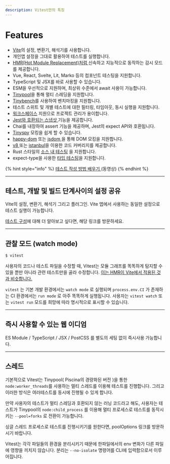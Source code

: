 ```yaml
---
description: Vitest만의 특징
---
```


# Features

* [Vite](https://vitejs.dev/)의 설정, 변환기, 해석기를 사용합니다.
* 개인앱 설정을 그대로 활용하여 테스트를 실행합니다.
* [HMR(Hot Module Replacement)처럼 ](https://twitter.com/antfu7/status/1468233216939245579)신속하고 지능적으로 동작하는 감시 모드를 제공합니다.
* Vue, React, Svelte, Lit, Marko 등의 컴포넌트 테스팅을 지원합니다.
* TypeScript 및 JSX를 바로 사용할 수 있습니다.
* ESM을 우선적으로 지원하며, 최상위 수준에서 await 사용이 가능합니다.
* [Tinypool](https://github.com/tinylibs/tinypool)을 통해 멀티 스레딩을 지원합니다.
* [Tinybench](https://github.com/tinylibs/tinybench)를 사용하여 벤치마킹을 지원합니다.
* 테스트 스위트 및 개별 테스트에 대한 필터링, 타임아웃, 동시 실행을 지원합니다.
* [워크스페이스](https://vitest.dev/guide/workspace) 지원으로 프로젝트 관리가 용이합니다.
* [Jest와 호환되는 스냅샷 ](https://vitest.dev/guide/snapshot)기능을 제공합니다.
* Chai를 내장하여 assert 기능을 제공하며, Jest의 expect API와 호환됩니다.
* [Tinyspy](https://github.com/tinylibs/tinyspy) 모킹을 쉽게 할 수 있습니다.
* [happy-dom](https://github.com/capricorn86/happy-dom) 또는 [jsdom ](https://github.com/jsdom/jsdom)을 통해 DOM 모킹을 지원합니다.
* [v8 ](https://v8.dev/blog/javascript-code-coverage)또는 [istanbul](https://istanbul.js.org/)을 이용한 코드 커버리지를 제공합니다.
* Rust 스타일의 [소스 내 테스팅](https://vitest.dev/guide/in-source) 을 지원합니다.
* expect-type을 사용한 [타입 테스팅](https://github.com/mmkal/expect-type)을 지원합니다.

{% hint style="info" %}
[테스트 작성 방법 배우기 ](https://vueschool.io/lessons/your-first-test?friend=vueuse)(동영상)
{% endhint %}

***

## 테스트, 개발 및 빌드 단계사이의 설정 공유

Vite의 설정, 변환기, 해석기 그리고 플러그인. Vite 앱에서 사용하는 동일한 설정으로 테스트 실행이 가능합니다.&#x20;

[테스트 구성](features.md)에 대해 더 알아보고 싶다면, 해당 링크를 방문하세요.



***

## 관찰 모드 (watch mode)

```bash
$ vitest
```

사용자의  코드나 테스트 파일을 수정할 때,  Vitest는 모듈 그래프를 똑똑하게 탐지할 수 있을  뿐만 아니라 관련 테스트만을 골라 수정합니다. [이는 HMR이 Vite에서 적용된 것과 비슷합니다.](https://twitter.com/antfu7/status/1468233216939245579)

`vitest` 는 기본 개발 환경에서는 `watch mode`  로 실행되며 `process.env.CI`  가 존재하는 CI 환경에서는 `run mode`  로 아주   똑똑하게 실행됩니다. 사용자는 `vitest watch` 또는 `vitest run` 모드를 희망에 따라 명시적으로 표시할 수 있습니다.



***

## 즉시 사용할 수 있는 웹 이디엄

ES Module / TypeScript / JSX / PostCSS 를 별도의 세팅 없이 즉시사용 가능합니다.



***

## 스레드

기본적으로 Vitest는 Tinypool( Piscina의 경량화된 버전 )을 통한 `node:worker_threads`를 사용하는 멀티 스레드를 이용해 테스트를 진행합니다. 그리고 이러한 방식은 여러테스트를  동시에  진행될 수 있게 합니다.&#x20;

만약 사용자의 테스트가 멀티 스레딩과 호환되지 않는 러닝 코드라고 해도, 사용자는  테스트가  Tinypool의 `node:child_process`  를 이용해 멀티 프로세스로 테스트를 동작시키는 `--pool=forks` 로   전환이 가능합니다.

싱글 스레드 프로세스로 테스트를 진행시키기를 원한다면, poolOptions 링크를 방문하시기 바랍니다.

Vitest는 각각 파일들의 환경을 분리시키기 때문에 한파일에서의    env 변화가 다른 파일에 영향을 끼치지 않습니다. 분리는 `--no-isolate` 명령어를 CLI에 입력함으로서 이루어집니다.
